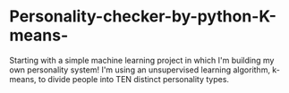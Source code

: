 # Personality-checker-by-python-K-means-
Starting with a simple machine learning project in which I'm building my own personality system!   I'm using an unsupervised learning algorithm, k-means, to divide people into TEN distinct personality types. 
